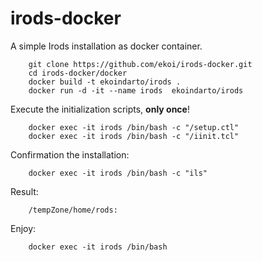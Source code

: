 # irods-docker
A simple Irods installation as docker container. 

        git clone https://github.com/ekoi/irods-docker.git
        cd irods-docker/docker
        docker build -t ekoindarto/irods .  
        docker run -d -it --name irods  ekoindarto/irods

Execute the initialization scripts, **only once**!
        
        docker exec -it irods /bin/bash -c "/setup.ctl"
        docker exec -it irods /bin/bash -c "/iinit.tcl" 
        
 Confirmation the installation:
 
        docker exec -it irods /bin/bash -c "ils"
        
 Result:
 
        /tempZone/home/rods:
        
 Enjoy:
 
        docker exec -it irods /bin/bash
        
        
        